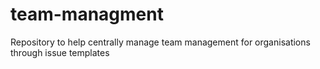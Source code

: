 # team-managment
Repository to help centrally manage team management for organisations through issue templates 
